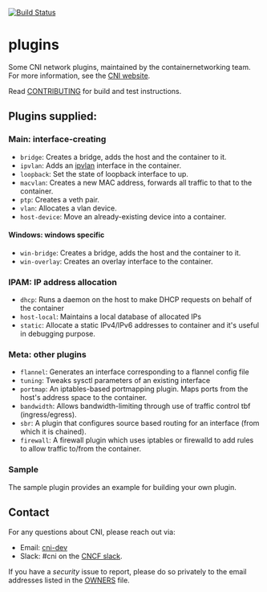 [![Build Status](https://travis-ci.org/containernetworking/plugins.svg?branch=master)](https://travis-ci.org/containernetworking/plugins)

# plugins
Some CNI network plugins, maintained by the containernetworking team. For more information, see the [CNI website](https://www.cni.dev).

Read [CONTRIBUTING](CONTRIBUTING.md) for build and test instructions.

## Plugins supplied:
### Main: interface-creating
* `bridge`: Creates a bridge, adds the host and the container to it.
* `ipvlan`: Adds an [ipvlan](https://www.kernel.org/doc/Documentation/networking/ipvlan.txt) interface in the container.
* `loopback`: Set the state of loopback interface to up.
* `macvlan`: Creates a new MAC address, forwards all traffic to that to the container.
* `ptp`: Creates a veth pair.
* `vlan`: Allocates a vlan device.
* `host-device`: Move an already-existing device into a container.
#### Windows: windows specific
* `win-bridge`: Creates a bridge, adds the host and the container to it.
* `win-overlay`: Creates an overlay interface to the container.
### IPAM: IP address allocation
* `dhcp`: Runs a daemon on the host to make DHCP requests on behalf of the container
* `host-local`: Maintains a local database of allocated IPs
* `static`:  Allocate a static IPv4/IPv6 addresses to container and it's useful in debugging purpose.

### Meta: other plugins
* `flannel`: Generates an interface corresponding to a flannel config file
* `tuning`: Tweaks sysctl parameters of an existing interface
* `portmap`: An iptables-based portmapping plugin. Maps ports from the host's address space to the container.
* `bandwidth`: Allows bandwidth-limiting through use of traffic control tbf (ingress/egress).
* `sbr`: A plugin that configures source based routing for an interface (from which it is chained).
* `firewall`: A firewall plugin which uses iptables or firewalld to add rules to allow traffic to/from the container.

### Sample
The sample plugin provides an example for building your own plugin.

## Contact

For any questions about CNI, please reach out via:
- Email: [cni-dev](https://groups.google.com/forum/#!forum/cni-dev)
- Slack: #cni on the [CNCF slack](https://slack.cncf.io/).

If you have a _security_ issue to report, please do so privately to the email addresses listed in the [OWNERS](OWNERS.md) file.
